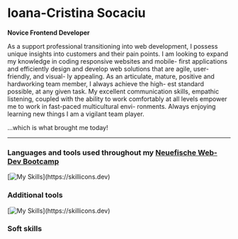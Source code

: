 # Ioana-Cristina Socaciu

**Novice Frontend Developer**

As a support professional transitioning into web development, I possess unique insights into customers
and their pain points. I am looking to expand my knowledge in coding responsive websites and mobile-
first applications and efficiently design and develop web solutions that are agile, user-friendly, and visual-
ly appealing. As an articulate, mature, positive and hardworking team member, I always achieve the high-
est standard possible, at any given task. My excellent communication skills, empathic listening, coupled
with the ability to work comfortably at all levels empower me to work in fast-paced multicultural envi-
ronments. Always enjoying learning new things I am a vigilant team player.

...which is what brought me  today!

---

### Languages and tools used throughout my [Neuefische Web-Dev Bootcamp](https://www.neuefische.de/bootcamp/web-development)

[![My Skills](https://skillicons.dev/icons?i=js,html,css,react,nextjs,nodejs,git,npm,md,mongodb,vercel,vscode,)](https://skillicons.dev)

### Additional tools

[![My Skills](https://skillicons.dev/icons?i=wordpress,bootstrap,codepen,slack,trello,)](https://skillicons.dev)

### Soft skills
